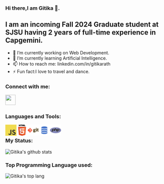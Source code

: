 ### Hi there,I am Gitika 👋.
<h2>I am an incoming Fall 2024 Graduate student at SJSU having 2 years of full-time experience in Capgemini.</h2>






- 🔭 I’m currently working on Web Development.
- 🌱 I’m currently learning Artificial Intelligence.
- 📫 How to reach me: linkedin.com/in/gitikarath
- ⚡ Fun fact:I love to travel and dance.



### Connect with me:

<img height="32" width="32"  src="https://cdn.jsdelivr.net/npm/simple-icons@v4/icons/linkedin.svg" />



### Languages and Tools:
<img align="left" alt="Js" width="35px" src="https://raw.githubusercontent.com/github/explore/80688e429a7d4ef2fca1e82350fe8e3517d3494d/topics/javascript/javascript.png"/>
<img align="left" alt="Js" width="35px" src="https://raw.githubusercontent.com/github/explore/80688e429a7d4ef2fca1e82350fe8e3517d3494d/topics/html/html.png"/>
<img align="left" alt="Js" width="35px" src="https://raw.githubusercontent.com/github/explore/80688e429a7d4ef2fca1e82350fe8e3517d3494d/topics/git/git.png"/>
<img align="left" alt="Js" width="35px" src="https://raw.githubusercontent.com/github/explore/80688e429a7d4ef2fca1e82350fe8e3517d3494d/topics/sql/sql.png"/>
<img align="left" alt="Js" width="35px" src="https://raw.githubusercontent.com/github/explore/80688e429a7d4ef2fca1e82350fe8e3517d3494d/topics/php/php.png"/>
<br>



### My Status:

<img float="left" alt="Gitika's github stats" src="https://github-readme-stats.vercel.app/api?username=gitika123&show_icons=true&theme=merko"/>



### Top Programming Language used:

<img float="left" alt="Gitika's top lang" src="https://github-readme-stats.vercel.app/api/top-langs/?username=gitika123&theme=merko"/>






